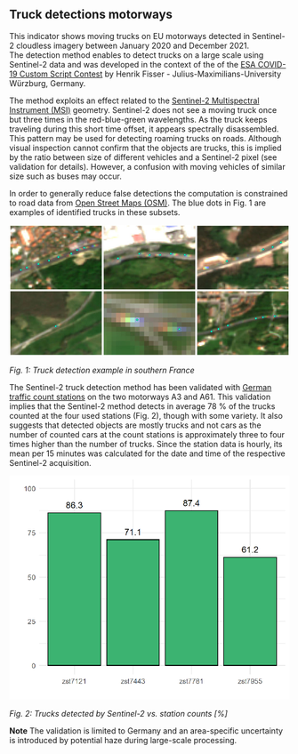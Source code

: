 ## Truck detections motorways

This indicator shows moving trucks on EU motorways detected in Sentinel-2 cloudless imagery between January 2020 and December 2021.  
The detection method enables to detect trucks on a large scale using Sentinel-2 data and was developed in the context of the of the [ESA COVID-19 Custom Script Contest](https://www.esa.int/Applications/Observing_the_Earth/COVID-19_how_can_satellites_help) by Henrik Fisser - Julius-Maximilians-University Würzburg, Germany.

The method exploits an effect related to the [Sentinel-2 Multispectral Instrument (MSI)](https://earth.esa.int/web/sentinel/technical-guides/sentinel-2-msi/msi-instrument) geometry. Sentinel-2 does not see a moving truck once but three times in the red-blue-green wavelengths. As the truck keeps traveling during this short time offset, it appears spectrally disassembled. This pattern may be used for detecting roaming trucks on roads. Although visual inspection cannot confirm that the objects are trucks, this is implied by the ratio between size of different vehicles and a Sentinel-2 pixel (see validation for details). However, a confusion with moving vehicles of similar size such as buses may occur.

In order to generally reduce false detections the computation is constrained to road data from [Open Street Maps (OSM)](https://wiki.openstreetmap.org/wiki/Key:highway).
The blue dots in Fig. 1 are examples of identified trucks in these subsets.

![](https://raw.githubusercontent.com/eurodatacube/eodash-assets/main/collections/E12c_truck_detections_motorways/E12c_2018-04-19_france.jpg)

*Fig. 1: Truck detection example in southern France*

The Sentinel-2 truck detection method has been validated with [German traffic count stations](https://www.bast.de/BASt_2017/DE/Verkehrstechnik/Fachthemen/v2-verkehrszaehlung/zaehl_node.html)
on the two motorways A3 and A61. This validation implies that the Sentinel-2 method detects in average 78 % of the trucks counted at the four used stations (Fig. 2),
though with some variety. It also suggests that detected objects are mostly trucks and not cars as the number of counted cars at the count stations is approximately three to four times higher than the number of trucks.
Since the station data is hourly, its mean per 15 minutes was calculated for the date and time of the respective Sentinel-2 acquisition.

![](https://raw.githubusercontent.com/eurodatacube/eodash-assets/main/collections/E12c_truck_detections_motorways/E12c_validation_percentages.png)

*Fig. 2: Trucks detected by Sentinel-2 vs. station counts [%]*

**Note**
The validation is limited to Germany and an area-specific uncertainty is introduced by potential haze during large-scale processing.
